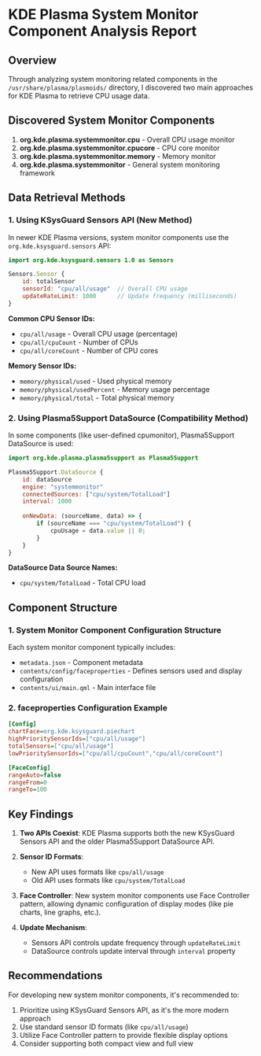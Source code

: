 # KDE Plasma System Monitor Component Analysis Report

## Overview
Through analyzing system monitoring related components in the `/usr/share/plasma/plasmoids/` directory, I discovered two main approaches for KDE Plasma to retrieve CPU usage data.

## Discovered System Monitor Components

1. **org.kde.plasma.systemmonitor.cpu** - Overall CPU usage monitor
2. **org.kde.plasma.systemmonitor.cpucore** - CPU core monitor
3. **org.kde.plasma.systemmonitor.memory** - Memory monitor
4. **org.kde.plasma.systemmonitor** - General system monitoring framework

## Data Retrieval Methods

### 1. Using KSysGuard Sensors API (New Method)

In newer KDE Plasma versions, system monitor components use the `org.kde.ksysguard.sensors` API:

```qml
import org.kde.ksysguard.sensors 1.0 as Sensors

Sensors.Sensor {
    id: totalSensor
    sensorId: "cpu/all/usage"  // Overall CPU usage
    updateRateLimit: 1000      // Update frequency (milliseconds)
}
```

**Common CPU Sensor IDs:**
- `cpu/all/usage` - Overall CPU usage (percentage)
- `cpu/all/cpuCount` - Number of CPUs
- `cpu/all/coreCount` - Number of CPU cores

**Memory Sensor IDs:**
- `memory/physical/used` - Used physical memory
- `memory/physical/usedPercent` - Memory usage percentage
- `memory/physical/total` - Total physical memory

### 2. Using Plasma5Support DataSource (Compatibility Method)

In some components (like user-defined cpumonitor), Plasma5Support DataSource is used:

```qml
import org.kde.plasma.plasma5support as Plasma5Support

Plasma5Support.DataSource {
    id: dataSource
    engine: "systemmonitor"
    connectedSources: ["cpu/system/TotalLoad"]
    interval: 1000
    
    onNewData: (sourceName, data) => {
        if (sourceName === "cpu/system/TotalLoad") {
            cpuUsage = data.value || 0;
        }
    }
}
```

**DataSource Data Source Names:**
- `cpu/system/TotalLoad` - Total CPU load

## Component Structure

### 1. System Monitor Component Configuration Structure
Each system monitor component typically includes:
- `metadata.json` - Component metadata
- `contents/config/faceproperties` - Defines sensors used and display configuration
- `contents/ui/main.qml` - Main interface file

### 2. faceproperties Configuration Example
```ini
[Config]
chartFace=org.kde.ksysguard.piechart
highPrioritySensorIds=["cpu/all/usage"]
totalSensors=["cpu/all/usage"]
lowPrioritySensorIds=["cpu/all/cpuCount","cpu/all/coreCount"]

[FaceConfig]
rangeAuto=false
rangeFrom=0
rangeTo=100
```

## Key Findings

1. **Two APIs Coexist**: KDE Plasma supports both the new KSysGuard Sensors API and the older Plasma5Support DataSource API.

2. **Sensor ID Formats**:
   - New API uses formats like `cpu/all/usage`
   - Old API uses formats like `cpu/system/TotalLoad`

3. **Face Controller**: New system monitor components use Face Controller pattern, allowing dynamic configuration of display modes (like pie charts, line graphs, etc.).

4. **Update Mechanism**:
   - Sensors API controls update frequency through `updateRateLimit`
   - DataSource controls update interval through `interval` property

## Recommendations

For developing new system monitor components, it's recommended to:
1. Prioritize using KSysGuard Sensors API, as it's the more modern approach
2. Use standard sensor ID formats (like `cpu/all/usage`)
3. Utilize Face Controller pattern to provide flexible display options
4. Consider supporting both compact view and full view